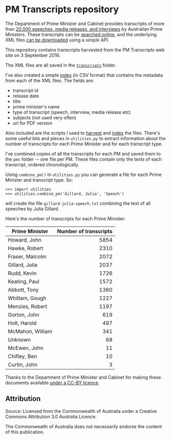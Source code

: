 # PM Transcripts repository

The Department of Prime Minister and Cabinet provides transcripts of more than [20,000 speeches, media releases, and interviews](https://pmtranscripts.dpmc.gov.au/about-collection) by Australian Prime Ministers. These transcripts can be [searched online](https://pmtranscripts.dpmc.gov.au/), and the underlying XML files [can be downloaded](https://pmtranscripts.dpmc.gov.au/developers) using a simple API.

This repository contains transcripts harvested from the PM Transcripts web site on 3 September 2016.

The XML files are all saved in the [`transcripts`](transcripts/) folder.

I've also created a simple [index](index.csv) (in CSV format) that contains the metadata from each of the XML files. The fields are:

* transcript id
* release date
* title
* prime minister's name
* type of transcript (speech, interview, media release etc)
* subjects (not used very often)
* url for PDF version

Also included are the scripts I used to [harvest](harvest.py) and [index](index.py) the files. There's some useful bits and pieces in `utilities.py` to extract information about the number of transcripts for each Prime Minister and for each transcript type.

I've combined copies of all the transcripts for each PM and saved them to the `pms` folder -- one file per PM. These files contain only the texts of each transcript, ordered chronologically.

Using `combine_pm()` in `utilities.py` you can generate a file for each Prime Minister and transcript type. So:

``` shell
>>> import utilities
>>> utilities.combine_pm('Gillard, Julia', 'Speech')

```

will create the file `gillard-julia-speech.txt` combining the text of all speeches by Julia Gillard.

Here's the number of transcripts for each Prime Minister:


| Prime Minister | Number of transcripts |
|------|------:|
| Howard, John | 5854 |
| Hawke, Robert | 2310 |
| Fraser, Malcolm | 2072 |
| Gillard, Julia | 2037 |
| Rudd, Kevin | 1726 |
| Keating, Paul | 1572 |
| Abbott, Tony | 1360 |
| Whitlam, Gough | 1227 |
| Menzies, Robert | 1197 |
| Gorton, John | 619 |
| Holt, Harold | 497 |
| McMahon, William | 341 |
| Unknown | 68 |
| McEwen, John | 11 |
| Chifley, Ben | 10 |
| Curtin, John | 3 |

Thanks to the Department of Prime Minister and Cabinet for making these documents available [under a CC-BY licence](https://pmtranscripts.dpmc.gov.au/copyright).

## Attribution

Source: Licensed from the Commonwealth of Australia under a Creative Commons Attribution 3.0 Australia Licence.

The Commonwealth of Australia does not necessarily endorse the content of this publication.